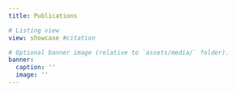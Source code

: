 ```yaml
---
title: Publications

# Listing view
view: showcase #citation

# Optional banner image (relative to `assets/media/` folder).
banner:
  caption: ''
  image: ''
---
```


